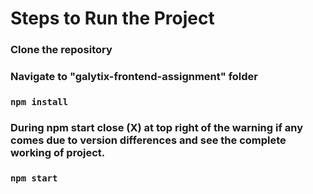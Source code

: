 # Steps to Run the Project

### Clone the repository
### Navigate to "galytix-frontend-assignment" folder
### `npm install`
### During npm start close (X) at top right of the warning if any comes due to version differences and see the complete working of project.
### `npm start`

